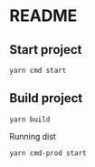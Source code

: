 # README

## Start project

```
yarn cmd start
```

## Build project

```
yarn build
```

Running dist

```
yarn cmd-prod start
```